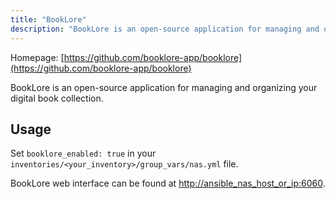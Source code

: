 ```yaml
---
title: "BookLore"
description: "BookLore is an open-source application for managing and organizing your digital book collection."
---
```


Homepage: [https://github.com/booklore-app/booklore](https://github.com/booklore-app/booklore)

BookLore is an open-source application for managing and organizing your digital book collection.

## Usage

Set `booklore_enabled: true` in your `inventories/<your_inventory>/group_vars/nas.yml` file.

BookLore web interface can be found at [http://ansible_nas_host_or_ip:6060](http://ansible_nas_host_or_ip:6060).